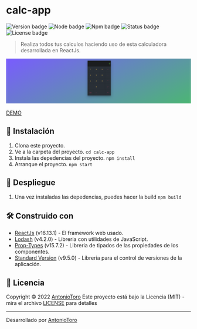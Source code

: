 # calc-app 
![Version badge](https://img.shields.io/badge/version-v1.2.2-blue)  ![Node badge](https://img.shields.io/badge/node-v18.12.1-blue) ![Npm badge](https://img.shields.io/badge/npm-v9.2.0-blue) ![Status badge](https://img.shields.io/badge/status-success-green) ![License badge](https://img.shields.io/badge/license-MIT-yellow)

>Realiza todos tus calculos haciendo uso de esta calculadora desarrollada en ReactJs.

![calc-app](public/img/Captura%20de%20pantalla%20de%202022-05-10%2020-51-01.png)

[DEMO](https://antoniotoro.github.io/calc-app/)


## 🔧 Instalación
1. Clona este proyecto.
2. Ve a la carpeta del proyecto.
    `cd calc-app`
3. Instala las depedencias del proyecto.
    `npm install`
4. Arranque el proyecto.
   `npm start`

##  :hammer: Despliegue
1. Una vez instaladas las depedencias, puedes hacer la build 
   `npm build`

## 🛠️ Construido con
* [ReactJs](https://es.reactjs.org/) (v16.13.1) - El framework web usado.
* [Lodash](https://lodash.com/) (v4.2.0) - Libreria con utilidades de JavaScript.
* [Prop-Types](https://www.npmjs.com/package/prop-types) (v15.7.2) - Libreria de tipados de las propiedades de los componentes.
* [Standard Version](https://www.npmjs.com/package/standard-version) (v9.5.0) - Libreria para el control de versiones de la aplicación.

## 📄 Licencia
Copyright © 2022 [AntonioToro](https://github.com/AntonioToro)
Este proyecto está bajo la Licencia (MIT) - mira el archivo [LICENSE](LICENSE) para detalles

---
Desarrollado por [AntonioToro](https://github.com/AntonioToro)